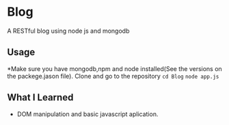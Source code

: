 # Blog
A RESTful blog using node js and mongodb

## Usage
  *Make sure you have mongodb,npm and node installed(See the versions on the packege.jason file).
  Clone and go to the repository `cd Blog`
  `node app.js`  


## What I Learned
* DOM manipulation and basic javascript aplication.
